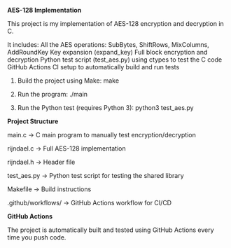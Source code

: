 **AES-128 Implementation**

This project is my implementation of AES-128 encryption and decryption in C.

It includes:
All the AES operations: SubBytes, ShiftRows, MixColumns, AddRoundKey
Key expansion (expand_key)
Full block encryption and decryption
Python test script (test_aes.py) using ctypes to test the C code
GitHub Actions CI setup to automatically build and run tests

1. Build the project using Make:
   make

2. Run the program:
  ./main

3. Run the Python test (requires Python 3):
   python3 test_aes.py

**Project Structure**

main.c → C main program to manually test encryption/decryption

rijndael.c → Full AES-128 implementation

rijndael.h → Header file

test_aes.py → Python test script for testing the shared library

Makefile → Build instructions

.github/workflows/ → GitHub Actions workflow for CI/CD

**GitHub Actions**

The project is automatically built and tested using GitHub Actions every time you push code.
